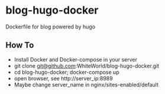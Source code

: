 # blog-hugo-docker
Dockerfile for blog powered by hugo

## How To

- Install Docker and Docker-compose in your server
- git clone git@github.com:WhiteWorld/blog-hugo-docker.git
- cd blog-hugo-docker; docker-compose up
- open browser, see http://server_ip:8989
- Maybe change server_name in nginx/sites-enabled/default 

